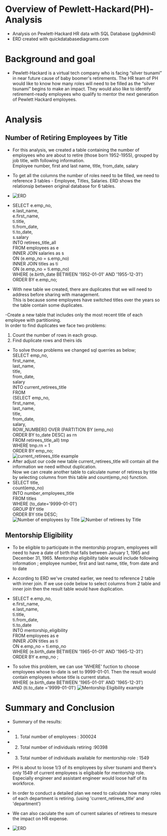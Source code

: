# Overview of Pewlett-Hackard(PH)-Analysis
- Analysis on Pewlett-Hackard HR data with SQL Database (pgAdmin4)
- ERD created with quickdatabasediagrams.com

# Background and goal 
- Pewlett-Hackard is a virtual tech company who is facing “silver tsunami” in near future cause of baby boomer's retirements. The HR team of PH would like to know how many roles will need to be filled as the “silver tsunami” begins to make an impact. They would also like to identify retirement-ready employees who qualify to mentor the next generation of Pewlett Hackard employees.

# Analysis 
## Number of Retiring Employees by Title
- For this analysis, we created a table containing the number of employees who are about to retire (those born 1952-1955), grouped by job title, with following information. <br/>
Employee number, first and last name, tItle, from_date, salary <br/>
- To get all the columns  the number of roles need to be filled, we need to reference 3 tables - Employee, Titles, Salaries. ERD shows the relationsip between original database for 6 tables. 

- ![ERD](https://github.com/Juuune/Pewlett-Hackard-Analysis/blob/master/EmployeeDB.png)

- SELECT e.emp_no, <br/>
	    e.last_name, <br/>
	    e.first_name, <br/>
	    ti.title, <br/>
	    ti.from_date, <br/>
	    ti.to_date, <br/>
	    s.salary <br/>
 INTO retirees_title_all <br/>
 FROM employees as e <br/>
 INNER JOIN salaries as s <br/>
 ON (e.emp_no = s.emp_no) <br/>
 INNER JOIN titles as ti <br/>
 ON (e.emp_no = ti.emp_no) <br/>
 WHERE (e.birth_date BETWEEN '1952-01-01' AND '1955-12-31') <br/>
 ORDER BY e.emp_no; <br/>

- With new table we created, there are duplicates that we will need to address before sharing with management. <br/>
This is because some employees have switched titles over the years so the table contain some duplicates. 

-Create a new table that includes only the most recent title of each employee with partitioning. <br/>
In order to find duplicates we face two problems: <br/>
 1) Count the number of rows in each group. <br/>
 2) Find duplicate rows and theirs ids <br/>

- To solve those problems we changed sql querries as below; <br/>
 SELECT emp_no, <br/>
	first_name, <br/>
	last_name, <br/>
	title, <br/>
	from_date, <br/>
	salary <br/>
 INTO current_retirees_title <br/>
 FROM <br/>
  (SELECT emp_no, <br/>
	      first_name, <br/>
	      last_name, <br/>
	      title, <br/>
	      from_date, <br/>
	      salary, <br/>
  ROW_NUMBER() OVER (PARTITION BY (emp_no) <br/>
  ORDER BY to_date DESC) as rn <br/>
 FROM retirees_title_all) tmp <br/>
 WHERE tmp.rn = 1 <br/>
 ORDER BY emp_no; <br/>
![current_retirees_title example](https://github.com/Juuune/Pewlett-Hackard-Analysis/blob/master/Challenge/current_retirees_title_example.PNG)
- After adjust our code new table current_retirees_title will contain all the information we need without duplication. <br/>
Now we can create another table to calculate numer of retiress by title by selecting columns from this table and count(emp_no) function. 
- SELECT title, <br/>
	     count(emp_no) <br/>
 INTO number_employees_title <br/>
 FROM titles <br/>
 WHERE (to_date='9999-01-01') <br/>
 GROUP BY title <br/>
 ORDER BY title DESC; <br/>
![Number of employees by Title](https://github.com/Juuune/Pewlett-Hackard-Analysis/blob/master/Challenge/num_employees_title.PNG)
![Number of retirees by Title](https://github.com/Juuune/Pewlett-Hackard-Analysis/blob/master/Challenge/num_retirees_tilte.PNG)

## Mentorship Eligibility
- To be eligible to participate in the mentorship program, employees will need to have a date of birth that falls between January 1, 1965 and December 31, 1965. 
Mentorship eligibility table would include following information ; employee number, first and last name, title, from date and to date
- According to ERD we've created earlier, we need to reference 2 table with inner join. If we use code below to select columns from 2 table and inner join then the result table would have duplication. 
- SELECT e.emp_no, <br/>
       e.first_name, <br/>
	   e.last_name, <br/>
	   ti.title, <br/>
	   ti.from_date, <br/>
	   ti.to_date <br/>
 INTO mentorship_eligibility <br/>
 FROM employees as e <br/>
 INNER JOIN titles as ti <br/>
 ON e.emp_no = ti.emp_no <br/>
 WHERE (e.birth_date BETWEEN '1965-01-01' AND '1965-12-31') <br/>
 ORDER BY e.emp_no ; <br/>

- To solve this problem, we can use 'WHERE' fuction to choose employees whose to-date is set to 9999-01-01. Then the result would contain employees whose title is current status. <br/>
  WHERE (e.birth_date BETWEEN '1965-01-01' AND '1965-12-31') <br/>
  AND (ti.to_date ='9999-01-01')
![Mentorship Eligibility example](https://github.com/Juuune/Pewlett-Hackard-Analysis/blob/master/Challenge/mentorship_example.PNG)

# Summary and Conclusion 
- Summary of the results:
- 1) Total number of employees : 300024
- 2) Total number of individuals retiring :90398
- 3) Total number of individuals available for mentorship role : 1549

- PH is about to loose 1/3 of its employees by silver tsunami and there's only 1549 of current employees is eligibable for mentorship role. Especially engineer and assistant engineer would loose half of its workforce. 
- In order to conduct a detailed plan we need to calculate how many roles of each department is retiring. (using 'current_retirees_title' and 'department')
- We can also caculate the sum of current salaries of retirees to mesure the impact on HR expense.   
- ![ERD](https://github.com/Juuune/Pewlett-Hackard-Analysis/blob/master/EmployeeDB.png)

